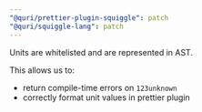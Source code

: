 ```yaml
---
"@quri/prettier-plugin-squiggle": patch
"@quri/squiggle-lang": patch
---
```


Units are whitelisted and are represented in AST.

This allows us to:

- return compile-time errors on `123unknown`
- correctly format unit values in prettier plugin
